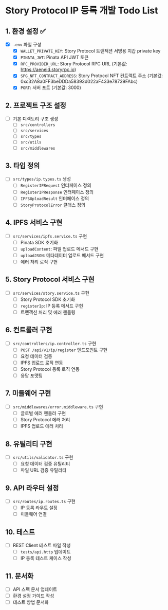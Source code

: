 # Story Protocol IP 등록 개발 Todo List

## 1. 환경 설정 ✅
- [x] `.env` 파일 구성
  - [x] `WALLET_PRIVATE_KEY`: Story Protocol 트랜잭션 서명용 지갑 private key
  - [x] `PINATA_JWT`: Pinata API JWT 토큰
  - [x] `RPC_PROVIDER_URL`: Story Protocol RPC URL (기본값: https://aeneid.storyrpc.io)
  - [x] `SPG_NFT_CONTRACT_ADDRESS`: Story Protocol NFT 컨트랙트 주소 (기본값: 0xc32A8a0FF3beDDDa58393d022aF433e78739FAbc)
  - [x] `PORT`: 서버 포트 (기본값: 3000)

## 2. 프로젝트 구조 설정
- [ ] 기본 디렉토리 구조 생성
  - [ ] `src/controllers`
  - [ ] `src/services`
  - [ ] `src/types`
  - [ ] `src/utils`
  - [ ] `src/middlewares`

## 3. 타입 정의
- [ ] `src/types/ip.types.ts` 생성
  - [ ] `RegisterIPRequest` 인터페이스 정의
  - [ ] `RegisterIPResponse` 인터페이스 정의
  - [ ] `IPFSUploadResult` 인터페이스 정의
  - [ ] `StoryProtocolError` 클래스 정의

## 4. IPFS 서비스 구현
- [ ] `src/services/ipfs.service.ts` 구현
  - [ ] Pinata SDK 초기화
  - [ ] `uploadContent`: 파일 업로드 메서드 구현
  - [ ] `uploadJSON`: 메타데이터 업로드 메서드 구현
  - [ ] 에러 처리 로직 구현

## 5. Story Protocol 서비스 구현
- [ ] `src/services/story.service.ts` 구현
  - [ ] Story Protocol SDK 초기화
  - [ ] `registerIp`: IP 등록 메서드 구현
  - [ ] 트랜잭션 처리 및 에러 핸들링

## 6. 컨트롤러 구현
- [ ] `src/controllers/ip.controller.ts` 구현
  - [ ] `POST /api/v1/ip/register` 엔드포인트 구현
  - [ ] 요청 데이터 검증
  - [ ] IPFS 업로드 로직 연동
  - [ ] Story Protocol 등록 로직 연동
  - [ ] 응답 포맷팅

## 7. 미들웨어 구현
- [ ] `src/middlewares/error.middleware.ts` 구현
  - [ ] 글로벌 에러 핸들러 구현
  - [ ] Story Protocol 에러 처리
  - [ ] IPFS 업로드 에러 처리

## 8. 유틸리티 구현
- [ ] `src/utils/validator.ts` 구현
  - [ ] 요청 데이터 검증 유틸리티
  - [ ] 파일 URL 검증 유틸리티

## 9. API 라우터 설정
- [ ] `src/routes/ip.routes.ts` 구현
  - [ ] IP 등록 라우트 설정
  - [ ] 미들웨어 연결

## 10. 테스트
- [ ] REST Client 테스트 파일 작성
  - [ ] `tests/api.http` 업데이트
  - [ ] IP 등록 테스트 케이스 작성

## 11. 문서화
- [ ] API 스펙 문서 업데이트
- [ ] 환경 설정 가이드 작성
- [ ] 테스트 방법 문서화
